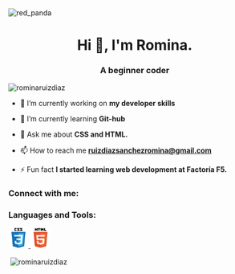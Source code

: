 <img align="center" alt="red_panda" src="https://64.media.tumblr.com/4e42382b5184e0135671f16b46cc926c/tumblr_oktnj58p301qescc8o2_640.gifv">

<h1 align="center">Hi 👋, I'm Romina.</h1>
<h3 align="center">A beginner coder</h3>

<p align="left"> <img src="https://komarev.com/ghpvc/?username=rominaruizdiaz&label=Profile%20views&color=0e75b6&style=flat" alt="rominaruizdiaz" /> </p>

- 🔭 I’m currently working on **my developer skills**

- 🌱 I’m currently learning **Git-hub**

- 💬 Ask me about **CSS and HTML.**

- 📫 How to reach me **ruizdiazsanchezromina@gmail.com**

- ⚡ Fun fact **I started learning web development at Factoría F5.**

<h3 align="left">Connect with me:</h3>
<p align="left">
</p>

<h3 align="left">Languages and Tools:</h3>
<p align="left"> <a href="https://www.w3schools.com/css/" target="_blank" rel="noreferrer"> <img src="https://raw.githubusercontent.com/devicons/devicon/master/icons/css3/css3-original-wordmark.svg" alt="css3" width="40" height="40"/> </a> <a href="https://www.w3.org/html/" target="_blank" rel="noreferrer"> <img src="https://raw.githubusercontent.com/devicons/devicon/master/icons/html5/html5-original-wordmark.svg" alt="html5" width="40" height="40"/> </a> </p>

<p>&nbsp;<img align="center" src="https://github-readme-stats.vercel.app/api?username=rominaruizdiaz&show_icons=true&locale=en" alt="rominaruizdiaz" /></p>
